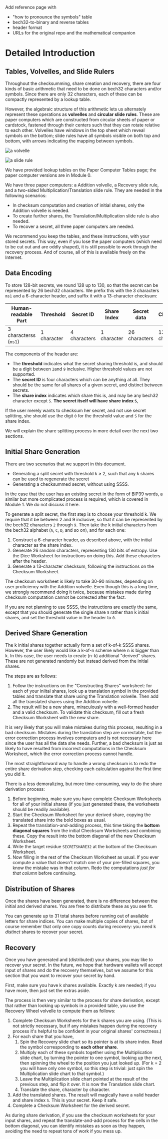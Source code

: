 
Add reference page with
* "how to pronounce the symbols" table
* bech32-to-binary and reverse tables
* header format
* URLs for the original repo and the mathematical companion

# Detailed Introduction

## Tables, Volvelles, and Slide Rulers

Throughout the checksumming, share creation and recovery, there are four kinds
of basic arithmetic that need to be done on bech32 characters and/or symbols.
Since there are only 32 characters, each of these can be compactly represented
by a lookup table.

However, the algebraic structure of this arithmetic lets us alternately represent
these operations as **volvelles** and **circular slide rules**. These are paper
computers which are constructed from circular sheets of paper or cardstock,
fastened through their centers such that they can rotate relative to each other.
Volvelles have windows in the top sheet which reveal symbols on the bottom;
slide rules have all symbols visible on both top and bottom, with arrows
indicating the mapping between symbols.

![a volvelle](volvelle.gif)

![a slide rule](slide-rule.gif)

We have provided lookup tables on the Paper Computer Tables page; the paper
computer versions are in Module 0.

We have three paper computers: a Addition volvelle, a Recovery slide rule, and
a two-sided Multiplication/Translation slide rule. They are needed in the following
scenarios:
* In checksum computation and creation of initial shares, only the Addition volvelle is needed.
* To create further shares, the Translation/Multiplication slide rule is also needed.
* To recover a secret, all three paper computers are needed.

We recommend you keep the tables, and these instructions, with your stored
secrets. This way, even if you lose the paper computers (which need to be cut out
and are oddly shaped), it is still possible to work through the recovery process.
And of course, all of this is available freely on the Internet.

## Data Encoding

To store 128-bit secrets, we round 128 up to 130, so that the secret can be
represented by 26 bech32 characters. We prefix this with the 3 characters
`ms1` and a 6-character header, and suffix it with a 13-character checksum:

| Human-readable Part | Threshold | Secret ID | Share Index | Secret data | Checksum |
|---------------|--------|---------|--------|----------|----------|
| 3 characterss (`ms1`) | 1 character | 4 characters | 1 character | 26 characters | 13 characters |

The components of the header are:
* The **threshold** indicates what the secret sharing threshold is, and should be
a digit between `2`and `9` inclusive. Higher threshold values are not supported.
* The **secret ID** is four characters which can be anything at all. They should
be the same for all shares of a given secret, and distinct between secrets.
* The **share index** indicates which share this is, and may be any bech32
character except `S`. **The secret itself will have share index `S`**,

If the user merely wants to checksum her secret, and not use secret splitting,
she should use the digit `0` for the threshold value and `S` for the share index.

We will explain the share splitting process in more detail over the next two
sections.

## Initial Share Generation

There are two scenarios that we support in this document.
* Generating a split secret with threshold k ≥ 2, such that any k shares
  can be used to regenerate the secret
* Generating a checksummed secret, without using SSSS.

In the case that the user has an existing secret in the form of BIP39 words,
a similar but more complicated process is required, which is covered in Module 1.
We do not discuss it here.

To generate a split secret, the first step is to choose your threshold k. We
require that it be between 2 and 9 inclusive, so that it can be represented by
the bech32 characters `2` through `9`. Then take the k initial characters from
the bech32 alphabet (`A`, `C`, `D`, and so on), and for each one:

1. Construct a 6-character header, as described above, with the initial character
   as the share index.
2. Generate 26 random characters, representing 130 bits of entropy. Use the Dice
   Worksheet for instructions on doing this. Add these characters after the header.
3. Generate a 13-character checksum, following the instructions on the Checksum
   Worksheet.

The checksum worksheet is likely to take 30-90 minutes, depending on user proficiency
with the Addition volvelle. Even though this is a long time, we strongly recommend
doing it twice, because mistakes made during checksum computation cannot be
corrected after the fact.

If you are not planning to use SSSS, the instructions are exactly the same, except
that you should generate the single share `S` rather than k initial shares, and
set the threshold value in the header to `0`.

## Derived Share Generation

The k initial shares together actually form a set of k-of-k SSSS shares. However,
the user likely would like a k-of-n scheme where n is bigger than k. In this case,
the user needs to create (n-k) additional "derived" shares. These are not generated
randomly but instead derived from the initial shares.

The steps are as follows:

1. Follow the instructions on the "Constructing Shares" worksheet: for each of your
   iniital shares, look up a translation symbol in the provided tables and translate
   that share using the Translation volvelle. Then add all the translated shares
   using the Addition volvelle.
2. The result will be a new share, miraculously with a well-formed header and a valid
   checksum. To validate this checksum, fill out a fresh Checksum Worksheet with the
   new share.

It is very likely that you will make mistakes during this process, resulting in a bad
checksum. Mistakes during the translation step are correctable, but the error correction
process involves computers and is not necessary here since the user has all the data
she needs. Further, a bad checksum is just as likely to have resulted from incorrect
computations in the Checksum Worksheet, which the error correction process cannot handle.

The most straightforward way to handle a wrong checksum is to redo the entire share
derivation step, checking each calculation against the first time you did it.

There is a less demoralizing, but more time-consuming, way to do the share derivation
process:

1. Before beginning, make sure you have complete Checksum Worksheets for all of your
   initial shares (if you just generated these, the worksheets should be readily available).
2. Start the Checksum Worksheet for your derived share, copying the translated share
   into the bold boxes as usual.
3. Repeat the translation-and-adding process, this time taking the **bottom diagonal
   squares** from the initial Checksum Worksheets and combining these. Copy the
   result into the bottom diagonal of the new Checksum Worksheet.
4. Write the target residue `SECRETSHARE32` at the bottom of the Checksum Worksheet.
5. Now filling in the rest of the Checksum Worksheet as usual. If you ever compute a
   value that doesn't match one of your pre-filled squares, you know the mistake was
   in that column. Redo the computations *just for that column* before continuing.

## Distribution of Shares

Once the shares have been generated, there is no difference between the initial and
derived shares. You are free to distribute these as you see fit.

You can generate up to 31 total shares before running out of available letters for
share indices. You can make multiple copies of shares, but of course remember that
only one copy counts during recovery: you need k *distinct* shares to recover your
secret.

## Recovery

Once you have generated and (distributed) your shares, you may like to recover your
secret. In the future, we hope that hardware wallets will accept input of shares
and do the recovery themselves, but we assume for this section that you want to
recover your secret by hand.

First, make sure you have k shares available. Exactly k are needed; if you have
more, then just set the extras aside.

The process is then very similar to the process for share derivation, except that
rather than looking up symbols in a provided table, you use the Recovery Wheel
volvelle to compute them as follows:

1. Complete Checksum Worksheets for the k shares you are using. (This is not strictly
   necessary, but if any mistakes happen during the recovery process it's helpful to
   be confident in your original shares' correctness.)
2. For each share that you have,
   1. Spin the Recovery slide chart so its pointer is
      at its share index. Read the symbol corresponding to **each other share**.
   2. Multiply each of these symbols together using the Multiplication slide chart,
      by turning the pointer to one symbol, looking up the next, then spinning the
      wheel to the position you just looked up. (For k = 2 you will have only one
      symbol, so this step is trivial: just spin the Multiplication slide chart to
      that symbol.)
   3. Leave the Multiplication slide chart pointed at the result of the previous step,
      and flip it over. It is now the Translation slide chart.
   4. Translate the share, character by character.
3. Add the translated shares. The result will magically have a valid header and
   share index `S`. This is your secret. Keep it safe.
4. Complete a Checksum Worksheet for the derived secret.

As during share derivation, if you use the checksum worksheets for your input shares,
and repeat the translate-and-add process for the cells in the bottom diagonal, you
can identify mistakes as soon as they happen, avoiding the need to repeat tons of
work if you mess up.

